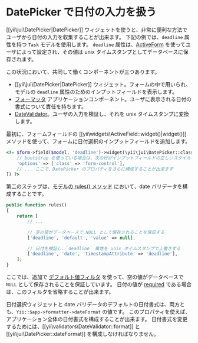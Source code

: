 DatePicker で日付の入力を扱う
=============================

[[yii\jui\DatePicker|DatePicker]] ウィジェットを使うと、非常に便利な方法でユーザから日付の入力を収集することが出来ます。
下記の例では、`deadline` 属性を持つ `Task` モデルを使用します。
`deadline` 属性は、[ActiveForm](https://github.com/yiisoft/yii2/blob/master/docs/guide-ja/input-forms.md) を使ってユーザによって設定され、その値は unix タイムスタンプとしてデータベースに保存されます。

この状況において、共同して働くコンポーネントが三つあります。

- [[yii\jui\DatePicker|DatePicker]] ウィジェット。フォームの中で用いられ、モデルの `deadline` 属性のためのインプットフィールドを表示します。
- [フォーマッタ](https://github.com/yiisoft/yii2/blob/master/docs/guide-ja/output-formattering.md) アプリケーションコンポーネント。ユーザに表示される日付の書式について責任を持ちます。
- [DateValidator](https://github.com/yiisoft/yii2/blob/master/docs/guide-ja/tutorial-core-validators.md#date)。ユーザの入力を検証し、それを unix タイムスタンプに変換します。

最初に、フォームフィールドの [[yii\widgets\ActiveField::widget()|widget()]] メソッドを使って、フォームに日付選択のインプットフィールドを追加します。

```php
<?= $form->field($model, 'deadline')->widget(\yii\jui\DatePicker::className(), [
    // bootstrap を使っている場合は、次の行がインプットフィールドの正しいスタイルをセットします
    'options' => ['class' => 'form-control'],
    // ... ここで、DatePicker のプロパティをさらに構成することが出来ます
]) ?>
```

第二のステップは、[モデルの rules() メソッド](https://github.com/yiisoft/yii2/blob/master/docs/guide-ja/input-validation.md#declaring-rules) において、date バリデータを構成することです。

```php
public function rules()
{
    return [
        // ...

        // 空の値がデータベースで NULL として保存されることを保証する
        ['deadline', 'default', 'value' => null],

        // 日付を検証し、`deadline` 属性を unix タイムスタンプで上書きする
        ['deadline', 'date', 'timestampAttribute' => 'deadline'],
    ];
}
```

ここでは、追加で [デフォルト値フィルタ](https://github.com/yiisoft/yii2/blob/master/docs/guide-ja/input-validation.md#handling-empty-inputs) を使って、空の値がデータベースで `NULL` として保存されることを保証しています。
日付の値が [required](https://github.com/yiisoft/yii2/blob/master/docs/guide-ja/tutorial-core-validators.md#required) である場合は、このフィルタを省略することが出来ます。

日付選択ウィジェットと date バリデータのデフォルトの日付書式は、両方とも、`Yii::$app->formatter->dateFormat` の値です。
このプロパティを使えば、アプリケーション全体の日付書式を構成することが出来ます。
日付書式を変更するためには、[[yii\validators\DateValidator::format]] と [[yii\jui\DatePicker::dateFormat]] を構成しなければなりません。
